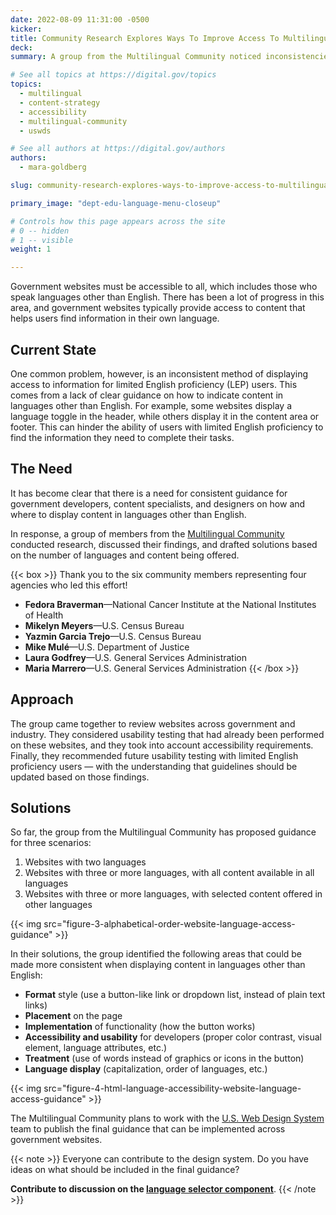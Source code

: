 ```yaml
---
date: 2022-08-09 11:31:00 -0500
kicker: 
title: Community Research Explores Ways To Improve Access To Multilingual Content
deck: 
summary: A group from the Multilingual Community noticed inconsistencies in access to languages other than English across government websites, and have started working on a solution.

# See all topics at https://digital.gov/topics
topics:
  - multilingual
  - content-strategy
  - accessibility
  - multilingual-community
  - uswds

# See all authors at https://digital.gov/authors
authors:
  - mara-goldberg

slug: community-research-explores-ways-to-improve-access-to-multilingual-content

primary_image: "dept-edu-language-menu-closeup"

# Controls how this page appears across the site
# 0 -- hidden
# 1 -- visible
weight: 1

---
```


Government websites must be accessible to all, which includes those who speak languages other than English. There has been a lot of progress in this area, and government websites typically provide access to content that helps users find information in their own language.

## Current State

One common problem, however, is an inconsistent method of displaying access to information for limited English proficiency (LEP) users. This comes from a lack of clear guidance on how to indicate content in languages other than English. For example, some websites display a language toggle in the header, while others display it in the content area or footer. This can hinder the ability of users with limited English proficiency to find the information they need to complete their tasks.

## The Need

It has become clear that there is a need for consistent guidance for government developers, content specialists, and designers on how and where to display content in languages other than English.

In response, a group of members from the [Multilingual Community](https://digital.gov/communities/multilingual/) conducted research, discussed their findings, and drafted solutions based on the number of languages and content being offered.

{{< box >}}
Thank you to the six community members representing four agencies who led this effort!

* **Fedora Braverman**&mdash;National Cancer Institute at the National Institutes of Health
* **Mikelyn Meyers**&mdash;U.S. Census Bureau
* **Yazmin Garcia Trejo**&mdash;U.S. Census Bureau
* **Mike Mulé**&mdash;U.S. Department of Justice
* **Laura Godfrey**&mdash;U.S. General Services Administration
* **Maria Marrero**&mdash;U.S. General Services Administration
{{< /box >}}

## Approach

The group came together to review websites across government and industry. They considered usability testing that had already been performed on these websites, and they took into account accessibility requirements. Finally, they recommended future usability testing with limited English proficiency users — with the understanding that guidelines should be updated based on those findings.

## Solutions

So far, the group from the Multilingual Community has proposed guidance for three scenarios:

1. Websites with two languages
2. Websites with three or more languages, with all content available in all languages
3. Websites with three or more languages, with selected content offered in other languages

{{< img src="figure-3-alphabetical-order-website-language-access-guidance" >}}

In their solutions, the group identified the following areas that could be made more consistent when displaying content in languages other than English:

* **Format** style (use a button-like link or dropdown list, instead of plain text links)
* **Placement** on the page
* **Implementation** of functionality (how the button works)
* **Accessibility and usability** for developers (proper color contrast, visual element, language attributes, etc.)
* **Treatment** (use of words instead of graphics or icons in the button)
* **Language display** (capitalization, order of languages, etc.)

{{< img src="figure-4-html-language-accessibility-website-language-access-guidance" >}}

The Multilingual Community plans to work with the [U.S. Web Design System](https://designsystem.digital.gov/) team to publish the final guidance that can be implemented across government websites.

{{< note >}}
Everyone can contribute to the design system. Do you have ideas on what should be included in the final guidance?

**Contribute to discussion on the [language selector component](https://github.com/uswds/uswds/issues/3938)**.
{{< /note >}}
